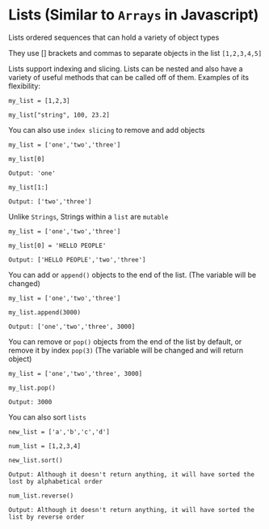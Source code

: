 # Lists (Similar to ```Arrays``` in Javascript)

Lists ordered sequences that can hold a variety of object types

They use [] brackets and commas to separate objects in the list
```[1,2,3,4,5]```

Lists support indexing and slicing. Lists can be nested and also have a variety of useful methods that can be called off of them.
Examples of its flexibility:
```
my_list = [1,2,3]

my_list["string", 100, 23.2]
```
You can also use ```index slicing``` to remove and add objects
```
my_list = ['one','two','three']

my_list[0]

Output: 'one'

my_list[1:]

Output: ['two','three']

```
Unlike ```Strings```, Strings within a ```list``` are ```mutable``` 
```
my_list = ['one','two','three']

my_list[0] = 'HELLO PEOPLE'

Output: ['HELLO PEOPLE','two','three']
```
You can add or ```append()``` objects to the end of the list. (The variable will be changed)
```
my_list = ['one','two','three']

my_list.append(3000)

Output: ['one','two','three', 3000]
```
You can remove or ```pop()``` objects from the end of the list by default, or remove it by index ```pop(3)``` (The variable will be changed and will return object)
```
my_list = ['one','two','three', 3000]

my_list.pop()

Output: 3000
```
You can also sort ```lists```
```
new_list = ['a','b','c','d']

num_list = [1,2,3,4]

new_list.sort()

Output: Although it doesn't return anything, it will have sorted the lost by alphabetical order

num_list.reverse()

Output: Although it doesn't return anything, it will have sorted the list by reverse order
```